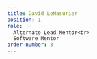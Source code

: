 ```yaml
---
title: David LeMasurier
position: 1
role: |-
  Alternate Lead Mentor<br>
  Software Mentor
order-number: 3
---
```


